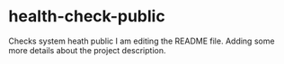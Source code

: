 # health-check-public
Checks system heath public
I am editing the README file. Adding some more details about the project description.
